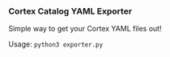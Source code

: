 ### Cortex Catalog YAML Exporter

Simple way to get your Cortex YAML files out! 

Usage: `python3 exporter.py`
